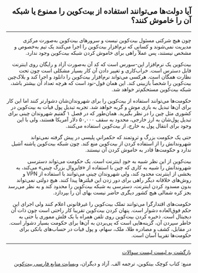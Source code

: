 <div dir="rtl">
    <br/>
    <h2 id="12">آیا دولت‌ها می‌توانند استفاده از بیت‌کوین را ممنوع یا شبکه آن را خاموش کنند؟</h2>
    <hr/>
    <p>چون هیچ شرکتی مسئول بیت‌کوین نیست و سرورهای بیت‌کوین به‌صورت مرکزی مدیریت نمی‌شوند و کسانی که نرم‌افزار بیت‌کوین را اجرا می‌کنند یک تیم به‌خصوص و مشخص نیستند، پس عملاً راهی برای خاموش کردن شبکه بیت‌کوین وجود ندارد.</p>
    <p>بیت‌کوین یک نرم‌افزار اپن-سورس است که کد آن به‌صورت آزاد و رایگان روی اینترنت قابل دسترس است. خراب‌کاری و تغییر دادن آن کار بسیار مشکلی است چون تحت نظارت همگان است. هرکسی می‌تواند نرم‌افزار بیت‌کوین را دانلود و اجرا کند و بلاک‌چین بیت‌کوین را شخصاً بازبینی کند. این همان فول-نود است که هرچه تعداد آن بیشتر باشد، شبکه بیت‌کوین مستحکم‌تر خواهد شد.</p>
    <p>حکومت‌ها می‌توانند استفاده از بیت‌کوین را برای شهروندان‌شان دشوارتر کنند اما این کار برای آن‌ها تبدیل به بازی موش و گربه خواهد شد. تجربه تبدیل پول فیات به بیت‌کوین در کشوری مثل چین را در نظر بگیرید. همان‌طور که در فصل ۱ گفتیم شهروندان چینی برای تبدیل پول‌شان به ارز خارجی، محدود به سقف  ۵۰,۰۰۰ دلار آمریکا هستند، ولی با این وجود برای انتقال پول به خارج، از بیت‌کوین استفاده می‌کنند.</p>
    <p>حتی یک حکومت بزرگ و ثروتمند که حکمرانیِ پلیسی در پیش گرفته نمی‌تواند شهروندانش را از استفاده کردن از بیت‌کوین منع کند. چون شبکه بیت‌کوین پاشنه آشیل ندارد و حکومت‌ها قادر به خاموش کردن آن نیستند.</p>
    <p>بیت‌کوین از این نظر شبیه به خودِ اینترنت است. یک حکومت می‌تواند دسترسی شهروندانش را شبیه به کاری که چین با استفاده از «فایروال بزرگ چینی» می‌کند، به بخشی از اینترنت محدود کند، ولی شهروندان چینی می‌توانند با استفاده از VPN و روش‌های خلاقانه دیگر راهی برای دور زدن این فیلترها پیدا کنند. هیچ دولتی نمی‌تواند بدون مسدود کردن اینترنت، دسترسی به شبکه بیت‌کوین را محدود کند و به نظر می‌رسد بجز کره شمالی هیچ کشور دیگری حاضر نیست بهای آن را بپردازد.</p>
    <p>حکومت‌های اقتدارگرا می‌توانند تملک بیت‌کوین را غیرقانونی اعلام کنند ولی اجرای این حکم فوق‌العاده دشوار است. پنهان کردن بیت‌کوین تقریبا کار راحتی است چون ذات آن دیجیتال است. ذخیره کردن بیت‌کوین روی تلفن همراه یا یک فلش مموری یا حتی به خاطر سپردن آن، گزینه‌هایی است که پی‌بردن به آن‌ها برای حکومت بسیار دشوار است. در مقابل، کشف و مصادره طلا، ملک، سهام، و پول فیات در حساب‌های بانکی برای حکومت‌ها تقریبا آسان است.</p>
    <hr/>
    <a href="../FAQ">بازگشت به لیست لیست سوالات</a>
    <p>منبع: کتاب کوچک بیتکوین، ترجمه الف. آزاد و دیگران، <a href="https://bitcoind.me">وبسایت منابع فارسی بیت‌کوین</a></p>
</div>
